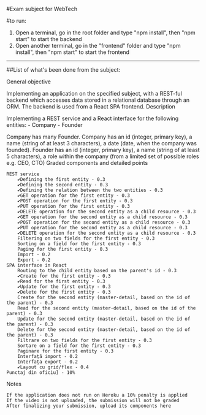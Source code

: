 #Exam subject for WebTech


#to run:

1. Open a terminal, go in the root folder and type "npm install", then "npm start" to start the backend
2. Open another terminal, go in the "frontend" folder and type "npm install", then "npm start" to start the frontend 

___________________________________________________________________________________
##List of what's been done from the subject:

General objective

Implementing an application on the specified subject, with a REST-ful backend which accesses data stored in a relational database through an ORM. The backend is used from a React SPA frontend.
Description

Implementing a REST service and a React interface for the following entities: - Company - Founder

Company has many Founder. Company has an id (integer, primary key), a name (string of at least 3 characters), a date (date, when the company was founded). Founder has an id (integer, primary key), a name (string of at least 5 characters), a role within the company (from a limited set of possible roles e.g. CEO, CTO)
Graded components and detailed points

    REST service
        ✔️Defining the first entity - 0.3
        ✔️Defining the second entity - 0.3
        ✔️Defining the relation between the two entities - 0.3
        ✔️GET operation for the first entity - 0.3
        ✔️POST operation for the first entity - 0.3
        ✔️PUT operation for the first entity - 0.3
        ✔️DELETE operation for the second entity as a child resource - 0.3
        ✔️GET operation for the second entity as a child resource - 0.3
        ✔️POST operation for the second entity as a child resource - 0.3
        ✔️PUT operation for the second entity as a child resource - 0.3
        ✔️DELETE operation for the second entity as a child resource - 0.3
        Filtering on two fields for the first entity - 0.3
        Sorting on a field for the first entity - 0.3
        Paging for the first entity - 0.3
        Import - 0.2
        Export - 0.2
    SPA interface in React
        Routing to the child entity based on the parent's id - 0.3
        ✔️Create for the first entity - 0.3
        ✔️Read for the first entity - 0.3
        ✔️Update for the first entity - 0.3
        ✔️Delete for the first entity - 0.3
        Create for the second entity (master-detail, based on the id of the parent) - 0.3
        Read for the second entity (master-detail, based on the id of the parent) - 0.3
        Update for the second entity (master-detail, based on the id of the parent) - 0.3
        Delete for the second entity (master-detail, based on the id of the parent) - 0.3
        Filtrare on two fields for the first entity - 0.3
        Sortare on a field for the first entity - 0.3
        Paginare for the first entity - 0.3
        Interfață import - 0.2
        Interfața export - 0.2
        ✔️Layout cu grid/flex - 0.4
    Punctaj din oficiu] - 10%

Notes

    If the application does not run on Heroku a 10% penalty is applied
    If the video is not uploaded, the submission will not be graded
    After finalizing your submission, upload its components here


